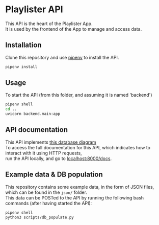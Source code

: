 # Playlister API

This API is the heart of the Playlister App.  
It is used by the frontend of the App to manage and access data. 

## Installation

Clone this repository and use [pipenv](https://pipenv.pypa.io/en/latest/) to install the API.

```bash
pipenv install
```

## Usage

To start the API (from this folder, and assuming it is named 'backend')

```bash
pipenv shell
cd ..
uvicorn backend.main:app
```

## API documentation

This API implements [this database diagram](https://dbdiagram.io/d/6266fc5895e7f23c616dff16)  
To access the full documentation for this API, which indicates how to interact with it using HTTP requests,  
run the API locally, and go to [localhost:8000/docs](http://localhost:8000/docs).

## Example data & DB population

This repository contains some example data, in the form of JSON files,  
which can be found in the `json/` folder.  
This data can be POSTed to the API by running the following bash commands (after having started the API): 

```bash
pipenv shell
python3 scripts/db_populate.py
```